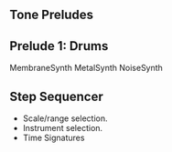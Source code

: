 Tone Preludes
-------------

Prelude 1: Drums
----------------
MembraneSynth
MetalSynth
NoiseSynth

Step Sequencer
--------------
- Scale/range selection.
- Instrument selection.
- Time Signatures
